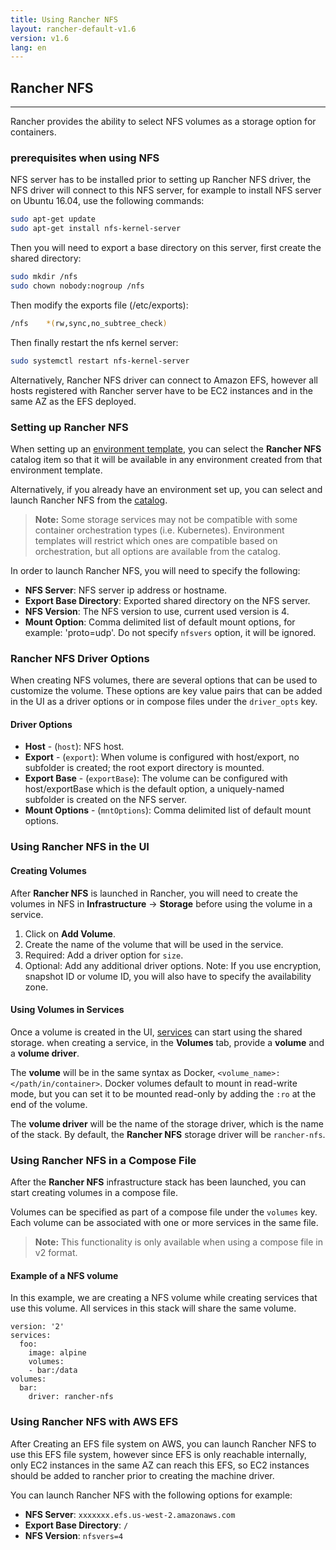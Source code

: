 ```yaml
---
title: Using Rancher NFS
layout: rancher-default-v1.6
version: v1.6
lang: en
---
```


## Rancher NFS
---

Rancher provides the ability to select NFS volumes as a storage option for containers.

### prerequisites when using NFS

NFS server has to be installed prior to setting up Rancher NFS driver, the NFS driver will connect to this NFS server, for example to install NFS server on Ubuntu 16.04, use the following commands:

```bash
sudo apt-get update
sudo apt-get install nfs-kernel-server
```

Then you will need to export a base directory on this server, first create the shared directory:

```bash
sudo mkdir /nfs
sudo chown nobody:nogroup /nfs
```

Then modify the exports file (/etc/exports):
```bash
/nfs    *(rw,sync,no_subtree_check)
```
Then finally restart the nfs kernel server:

```bash
sudo systemctl restart nfs-kernel-server
```

Alternatively, Rancher NFS driver can connect to Amazon EFS, however all hosts registered with Rancher server have to be EC2 instances and in the same AZ as the EFS deployed.

### Setting up Rancher NFS

When setting up an [environment template]({{site.baseurl}}/rancher/{{page.version}}/{{page.lang}}/environments/#what-is-an-environment-template), you can select the **Rancher NFS** catalog item so that it will be available in any environment created from that environment template.

Alternatively, if you already have an environment set up, you can select and launch Rancher NFS from the [catalog]({{site.baseurl}}/rancher/{{page.version}}/{{page.lang}}/catalog/).

> **Note:** Some storage services may not be compatible with some container orchestration types (i.e. Kubernetes). Environment templates will restrict which ones are compatible based on orchestration, but all options are available from the catalog.

In order to launch Rancher NFS, you will need to specify the following:

* **NFS Server**: NFS server ip address or hostname.
* **Export Base Directory**: Exported shared directory on the NFS server.
* **NFS Version**: The NFS version to use, current used version is 4.
* **Mount Option**: Comma delimited list of default mount options, for example: 'proto=udp'. Do not specify `nfsvers` option, it will be ignored.

### Rancher NFS Driver Options

When creating NFS volumes, there are several options that can be used to customize the volume. These options are key value pairs that can be added in the UI as a driver options or in compose files under the `driver_opts` key.   

#### Driver Options

* **Host** - (`host`): NFS host.
* **Export** - (`export`): When volume is configured with host/export, no subfolder is created; the root export directory is mounted.
* **Export Base** - (`exportBase`): The volume can be configured with host/exportBase which is the default option, a uniquely-named subfolder is created on the NFS server.
* **Mount Options** - (`mntOptions`): Comma delimited list of default mount options.

### Using Rancher NFS in the UI

#### Creating Volumes

After **Rancher NFS** is launched in Rancher, you will need to create the volumes in NFS in **Infrastructure** -> **Storage** before using the volume in a service.

1. Click on **Add Volume**.
2. Create the name of the volume that will be used in the service.
3. Required: Add a driver option for `size`.
4. Optional: Add any additional driver options. Note: If you use encryption, snapshot ID or volume ID, you will also have to specify the availability zone.

#### Using Volumes in Services

Once a volume is created in the UI, [services]({{site.baseurl}}/rancher/{{page.version}}/{{page.lang}}/cattle/adding-services/) can start using the shared storage. when creating a service, in the **Volumes** tab, provide a **volume** and a **volume driver**.

The **volume** will be in the same syntax as Docker, `<volume_name>:</path/in/container>`. Docker volumes default to mount in read-write mode, but you can set it to be mounted read-only by adding the `:ro` at the end of the volume.

The **volume driver** will be the name of the storage driver, which is the name of the stack. By default, the **Rancher NFS** storage driver will be `rancher-nfs`.

### Using Rancher NFS in a Compose File

After the **Rancher NFS** infrastructure stack has been launched, you can start creating volumes in a compose file.

Volumes can be specified as part of a compose file under the `volumes` key. Each volume can be associated with one or more services in the same file.

> **Note:** This functionality is only available when using a compose file in v2 format.

#### Example of a NFS volume

In this example, we are creating a NFS volume while creating services that use this volume. All services in this stack will share the same volume.  

```
version: '2'
services:
  foo:
    image: alpine
    volumes:
    - bar:/data
volumes:
  bar:
    driver: rancher-nfs
```

### Using Rancher NFS with AWS EFS

After Creating an EFS file system on AWS, you can launch Rancher NFS to use this EFS file system, however since EFS is only reachable internally, only EC2 instances in the same AZ can reach this EFS, so EC2 instances should be added to rancher prior to creating the machine driver.

You can launch Rancher NFS with the following options for example:

* **NFS Server**: `xxxxxxx.efs.us-west-2.amazonaws.com`
* **Export Base Directory**: `/`
* **NFS Version**: `nfsvers=4`
